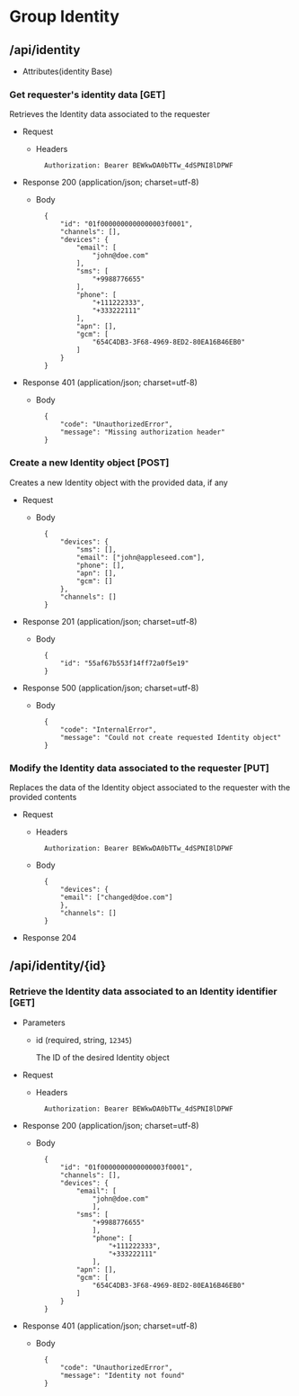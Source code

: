 # Group Identity

## /api/identity

+ Attributes(identity Base)

### Get requester's identity data [GET]

Retrieves the Identity data associated to the requester

+ Request

    + Headers

            Authorization: Bearer BEWkwDA0bTTw_4dSPNI8lDPWF


+ Response 200 (application/json; charset=utf-8)

    + Body

            {
                "id": "01f0000000000000003f0001",
                "channels": [],
                "devices": {
                    "email": [
                        "john@doe.com"
                    ],
                    "sms": [
                        "+9988776655"
                    ],
                    "phone": [
                        "+111222333",
                        "+333222111"
                    ],
                    "apn": [],
                    "gcm": [
                        "654C4DB3-3F68-4969-8ED2-80EA16B46EB0"
                    ]
                }
            }

+ Response 401 (application/json; charset=utf-8)

    + Body

            {
                "code": "UnauthorizedError",
                "message": "Missing authorization header"
            }


### Create a new Identity object [POST]

Creates a new Identity object with the provided data, if any

+ Request

    + Body

            {
                "devices": {
                    "sms": [],
                    "email": ["john@appleseed.com"],
                    "phone": [],
                    "apn": [],
                    "gcm": []
                },
                "channels": []
            }

+ Response 201 (application/json; charset=utf-8)

    + Body

            {
                "id": "55af67b553f14ff72a0f5e19"
            }

+ Response 500 (application/json; charset=utf-8)

    + Body

            {
                "code": "InternalError",
                "message": "Could not create requested Identity object"
            }

### Modify the Identity data associated to the requester [PUT]

Replaces the data of the Identity object associated to the requester with the provided contents

+ Request

    + Headers

            Authorization: Bearer BEWkwDA0bTTw_4dSPNI8lDPWF

    + Body

            {
                "devices": {
                "email": ["changed@doe.com"]
                },
                "channels": []
            }

+ Response 204

## /api/identity/{id}

### Retrieve the Identity data associated to an Identity identifier [GET]

+ Parameters
    + id (required, string, `12345`)

        The ID of the desired Identity object


+ Request

    + Headers

            Authorization: Bearer BEWkwDA0bTTw_4dSPNI8lDPWF

+ Response 200 (application/json; charset=utf-8)

    + Body

            {
                "id": "01f0000000000000003f0001",
                "channels": [],
                "devices": {
                    "email": [
                        "john@doe.com"
                        ],
                    "sms": [
                        "+9988776655"
                        ],
                        "phone": [
                            "+111222333",
                            "+333222111"
                        ],
                    "apn": [],
                    "gcm": [
                        "654C4DB3-3F68-4969-8ED2-80EA16B46EB0"
                    ]
                }
            }

+ Response 401 (application/json; charset=utf-8)

    + Body

            {
                "code": "UnauthorizedError",
                "message": "Identity not found"
            }


